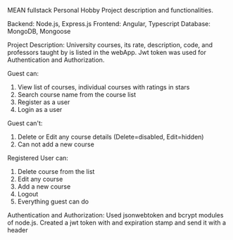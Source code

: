 MEAN fullstack Personal Hobby Project description and functionalities.

Backend: Node.js, Express.js
Frontend: Angular, Typescript
Database: MongoDB, Mongoose

Project Description: University courses, its rate, description, code, and professors taught by is listed in the webApp. Jwt token was used for Authentication and Authorization. 

Guest can: 
1. View list of courses, individual courses with ratings in stars
2. Search course name from the course list
3. Register as a user
4. Login as a user

Guest can't:
1. Delete or Edit any course details (Delete=disabled, Edit=hidden)
2. Can not add a new course

Registered User can:
1. Delete course from the list
2. Edit any course 
3. Add a new course
4. Logout
5. Everything guest can do

Authentication and Authorization: Used jsonwebtoken and bcrypt modules of node.js. Created a jwt token
with and expiration stamp and send it with a header






